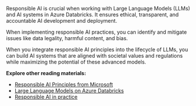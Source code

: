 Responsible AI is crucial when working with Large Language Models (LLMs) and AI systems in Azure Databricks. It ensures ethical, transparent, and accountable AI development and deployment.

When implementing responsible AI practices, you can identify and mitigate issues like data legality, harmful content, and bias.

When you integrate responsible AI principles into the lifecycle of LLMs, you can build AI systems that are aligned with societal values and regulations while maximizing the potential of these advanced models.

**Explore other reading materials:**

- [Responsible AI Principles from Microsoft](/azure/machine-learning/concept-responsible-ai?view=azureml-api-2&azure-portal=true)
- [Large Language Models on Azure Databricks](/azure/databricks/large-language-models/?azure-portal=true)
- [Responsible AI in practice](/azure/machine-learning/concept-responsible-ai?azure-portal=true)
